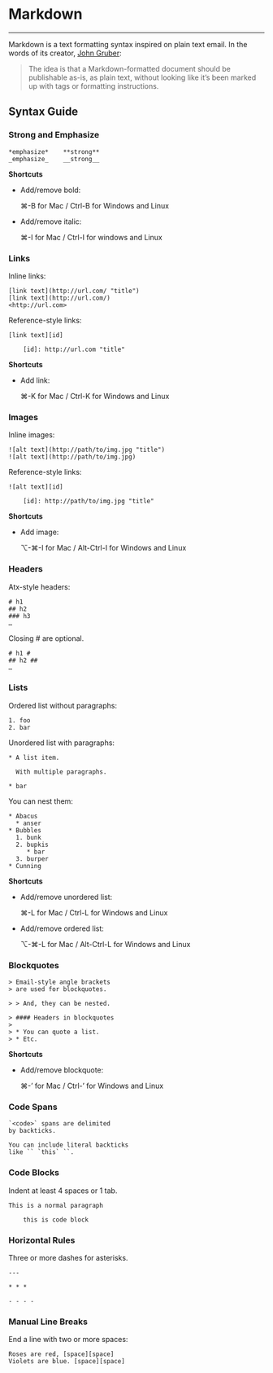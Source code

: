 # Markdown

----

Markdown is a text formatting syntax inspired on plain text email. In the words of its creator, [John Gruber][]:

> The idea is that a Markdown-formatted document should be publishable as-is, as plain text, without looking like it’s been marked up with tags or formatting instructions.

[John Gruber]: http://daringfireball.net/


## Syntax Guide

### Strong and Emphasize

```
*emphasize*    **strong**
_emphasize_    __strong__
```

**Shortcuts**

- Add/remove bold:

  ⌘-B for Mac / Ctrl-B for Windows and Linux

- Add/remove italic:

  ⌘-I for Mac / Ctrl-I for windows and Linux


### Links

Inline links:

```
[link text](http://url.com/ "title")
[link text](http://url.com/)
<http://url.com>
```

Reference-style links:

```
[link text][id]

    [id]: http://url.com "title"
```

**Shortcuts**

- Add link:

  ⌘-K for Mac / Ctrl-K for Windows and Linux


### Images

Inline images:

```
![alt text](http://path/to/img.jpg "title")
![alt text](http://path/to/img.jpg)
```

Reference-style links:

```
![alt text][id]

    [id]: http://path/to/img.jpg "title"
```

**Shortcuts**

- Add image:

  ⌥-⌘-I for Mac / Alt-Ctrl-I for Windows and Linux


### Headers

Atx-style headers:

```
# h1
## h2
### h3
…
```

Closing # are optional.

```
# h1 #
## h2 ##
…
```


### Lists

Ordered list without paragraphs:

```
1. foo
2. bar
```

Unordered list with paragraphs:

```
* A list item.

  With multiple paragraphs.

* bar
```

You can nest them:

```
* Abacus
  * anser
* Bubbles
  1. bunk
  2. bupkis
     * bar
  3. burper
* Cunning
```

**Shortcuts**

- Add/remove unordered list:

  ⌘-L for Mac / Ctrl-L for Windows and Linux

- Add/remove ordered list:

  ⌥-⌘-L for Mac / Alt-Ctrl-L for Windows and Linux


### Blockquotes

```
> Email-style angle brackets
> are used for blockquotes.

> > And, they can be nested.

> #### Headers in blockquotes
> 
> * You can quote a list.
> * Etc.
```

**Shortcuts**

- Add/remove blockquote:

  ⌘-’ for Mac / Ctrl-’ for Windows and Linux


### Code Spans

```
`<code>` spans are delimited
by backticks.

You can include literal backticks
like `` `this` ``.
```

### Code Blocks

Indent at least 4 spaces or 1 tab.

```
This is a normal paragraph

    this is code block
```


### Horizontal Rules

Three or more dashes for asterisks.

```
---

* * *

- - - - 
```

### Manual Line Breaks

End a line with two or more spaces:

```
Roses are red, [space][space]
Violets are blue. [space][space]
```
